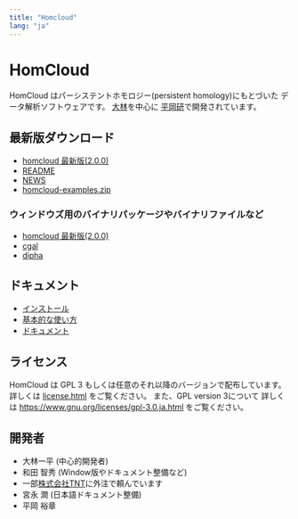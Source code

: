 ```yaml
---
title: "Homcloud"
lang: "ja"
---
```


# HomCloud

HomCloud はパーシステントホモロジー(persistent homology)にもとづいた
データ解析ソフトウェアです。
[大林](http://www.wpi-aimr.tohoku.ac.jp/hiraoka_labo/obayashi/)を中心に
[平岡研](http://www.wpi-aimr.tohoku.ac.jp/hiraoka_labo/)で開発されています。

## <a name="download"> 最新版ダウンロード

* [homcloud 最新版(2.0.0)](download/homcloud-2.0.0.tar.gz)
* [README](download/README)
* [NEWS](download/NEWS)
* [homcloud-examples.zip](download/homcloud-examples.zip)

### ウィンドウズ用のバイナリパッケージやバイナリファイルなど

* [homcloud 最新版(2.0.0)](download/homcloud-2.0.0-cp36-cp36m-win_amd64.whl)
* [cgal](download/win/cgal-20180514T003016Z-001.zip)
* [dipha](download/win/dipha-20180514T003045Z-001.zip)

## ドキュメント

* [インストール](homcloud-docs-ja/OS_selects.html)
* [基本的な使い方](basic-usage.html)
* [ドキュメント](homcloud-docs-ja/index.html)

## ライセンス

HomCloud は GPL 3 もしくは任意のそれ以降のバージョンで配布しています。
詳しくは [license.html](license.html) をご覧ください。
また、GPL version 3について
詳しくは <https://www.gnu.org/licenses/gpl-3.0.ja.html>
をご覧ください。

## 開発者

* 大林一平 (中心的開発者)
* 和田 智秀 (Window版やドキュメント整備など)
* 一部[株式会社TNT](http://www.trans-nt.com/)に外注で頼んでいます
* 宮永 潤 (日本語ドキュメント整備)
* 平岡 裕章

